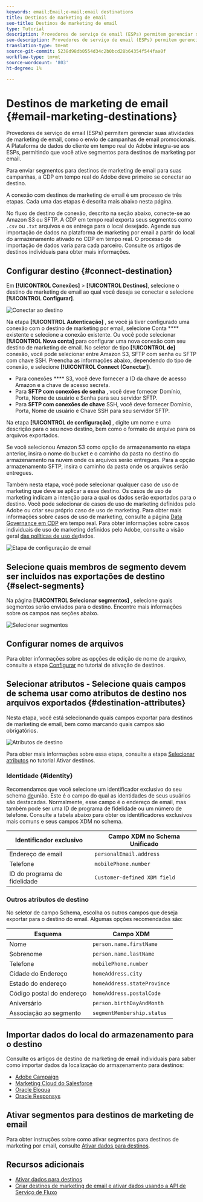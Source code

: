 ```yaml
---
keywords: email;Email;e-mail;email destinations
title: Destinos de marketing de email
seo-title: Destinos de marketing de email
type: Tutorial
description: Provedores de serviço de email (ESPs) permitem gerenciar suas atividades de marketing de email, como para enviar campanhas de email promocionais.
seo-description: Provedores de serviço de email (ESPs) permitem gerenciar suas atividades de marketing de email, como para enviar campanhas de email promocionais.
translation-type: tm+mt
source-git-commit: 5238d98db0554d34c2b0bcd28b64354f544faa0f
workflow-type: tm+mt
source-wordcount: '803'
ht-degree: 1%

---
```



# Destinos de marketing de email {#email-marketing-destinations}

Provedores de serviço de email (ESPs) permitem gerenciar suas atividades de marketing de email, como o envio de campanhas de email promocionais. A Plataforma de dados do cliente em tempo real do Adobe integra-se aos ESPs, permitindo que você ative segmentos para destinos de marketing por email.

Para enviar segmentos para destinos de marketing de email para suas campanhas, a CDP em tempo real do Adobe deve primeiro se conectar ao destino.

A conexão com destinos de marketing de email é um processo de três etapas. Cada uma das etapas é descrita mais abaixo nesta página.

No fluxo de destino de conexão, descrito na seção abaixo, conecte-se ao Amazon S3 ou SFTP. A CDP em tempo real exporta seus segmentos como `.csv` ou `.txt` arquivos e os entrega para o local desejado. Agende sua importação de dados na plataforma de marketing por email a partir do local do armazenamento ativado no CDP em tempo real. O processo de importação de dados varia para cada parceiro. Consulte os artigos de destinos individuais para obter mais informações.

## Configurar destino {#connect-destination}

Em **[!UICONTROL Conexões]** > **[!UICONTROL Destinos]**, selecione o destino de marketing de email ao qual você deseja se conectar e selecione **[!UICONTROL Configurar]**.

![Conectar ao destino](./assets/connect-email-marketing.png)

Na etapa **[!UICONTROL Autenticação]** , se você já tiver configurado uma conexão com o destino de marketing por email, selecione Conta **** existente e selecione a conexão existente. Ou você pode selecionar **[!UICONTROL Nova conta]** para configurar uma nova conexão com seu destino de marketing de email. No seletor de tipo **[!UICONTROL de]** conexão, você pode selecionar entre Amazon S3, SFTP com senha ou SFTP com chave SSH. Preencha as informações abaixo, dependendo do tipo de conexão, e selecione **[!UICONTROL Connect (Conectar]**).

- Para conexões **** S3, você deve fornecer a ID da chave de acesso Amazon e a chave de acesso secreta.
- Para **SFTP com conexões de senha** , você deve fornecer Domínio, Porta, Nome de usuário e Senha para seu servidor SFTP.
- Para **SFTP com conexões de chave** SSH, você deve fornecer Domínio, Porta, Nome de usuário e Chave SSH para seu servidor SFTP.

Na etapa **[!UICONTROL de configuração]** , digite um nome e uma descrição para o seu novo destino, bem como o formato de arquivo para os arquivos exportados.

Se você selecionou Amazon S3 como opção de armazenamento na etapa anterior, insira o nome do bucket e o caminho da pasta no destino do armazenamento na nuvem onde os arquivos serão entregues. Para a opção armazenamento SFTP, insira o caminho da pasta onde os arquivos serão entregues.

Também nesta etapa, você pode selecionar qualquer caso de uso de marketing que deve se aplicar a esse destino. Os casos de uso de marketing indicam a intenção para a qual os dados serão exportados para o destino. Você pode selecionar de casos de uso de marketing definidos pelo Adobe ou criar seu próprio caso de uso de marketing. Para obter mais informações sobre casos de uso de marketing, consulte a página [Data Governance em CDP](/help/rtcdp/privacy/data-governance-overview.md#destinations) em tempo real. Para obter informações sobre casos individuais de uso de marketing definidos pelo Adobe, consulte a visão geral [das políticas de uso de](/help/data-governance/policies/overview.md#core-actions)dados.

![Etapa de configuração de email](./assets/email-setup-step.png)

## Selecione quais membros de segmento devem ser incluídos nas exportações de destino {#select-segments}

Na página **[!UICONTROL Selecionar segmentos]** , selecione quais segmentos serão enviados para o destino. Encontre mais informações sobre os campos nas seções abaixo.

![Selecionar segmentos](/help/rtcdp/destinations/assets/email-select-segments.png)

## Configurar nomes de arquivos

Para obter informações sobre as opções de edição de nome de arquivo, consulte a etapa [Configurar](/help/rtcdp/destinations/activate-destinations.md#configure) no tutorial de ativação de destinos.

## Selecionar atributos - Selecione quais campos de schema usar como atributos de destino nos arquivos exportados {#destination-attributes}

Nesta etapa, você está selecionando quais campos exportar para destinos de marketing de email, bem como marcando quais campos são obrigatórios.

![Atributos de destino](/help/rtcdp/destinations/assets/recommended-attributes.png)

Para obter mais informações sobre essa etapa, consulte a etapa [Selecionar atributos](/help/rtcdp/destinations/activate-destinations.md#select-attributes) no tutorial Ativar destinos.

### Identidade {#identity}

Recomendamos que você selecione um identificador exclusivo do seu schema [de](../../profile/home.md#profile-fragments-and-union-schemas)união. Este é o campo do qual as identidades de seus usuários são destacadas. Normalmente, esse campo é o endereço de email, mas também pode ser uma ID de programa de fidelidade ou um número de telefone. Consulte a tabela abaixo para obter os identificadores exclusivos mais comuns e seus campos XDM no schema.

| Identificador exclusivo | Campo XDM no Schema Unificado |
---------|----------
| Endereço de email | `personalEmail.address` |
| Telefone | `mobilePhone.number` |
| ID do programa de fidelidade | `Customer-defined XDM field` |

### Outros atributos de destino

No seletor de campo Schema, escolha os outros campos que deseja exportar para o destino do email. Algumas opções recomendadas são:

| Esquema | Campo XDM |
---------|----------
| Nome | `person.name.firstName` |
| Sobrenome | `person.name.lastName` |
| Telefone | `mobilePhone.number` |
| Cidade do Endereço | `homeAddress.city` |
| Estado do endereço | `homeAddress.stateProvince` |
| Código postal do endereço | `homeAddress.postalCode` |
| Aniversário | `person.birthDayAndMonth` |
| Associação ao segmento | `segmentMembership.status` |

## Importar dados do local do armazenamento para o destino

Consulte os artigos de destino de marketing de email individuais para saber como importar dados da localização do armazenamento para destinos:

- [Adobe Campaign](/help/rtcdp/destinations/adobe-campaign-destination.md#import-data-into-campaign)
- [Marketing Cloud do Salesforce](/help/rtcdp/destinations/salesforce-marketing-cloud-destination.md#import-data-into-salesforce)
- [Oracle Eloqua](/help/rtcdp/destinations/oracle-eloqua-destination.md#import-data-into-eloqua)
- [Oracle Responsys](/help/rtcdp/destinations/oracle-responsys-destination.md#import-data-into-responsys)

## Ativar segmentos para destinos de marketing de email

Para obter instruções sobre como ativar segmentos para destinos de marketing por email, consulte [Ativar dados para destinos](/help/rtcdp/destinations/activate-destinations.md).

## Recursos adicionais

- [Ativar dados para destinos](/help/rtcdp/destinations/activate-destinations.md)
- [Criar destinos de marketing de email e ativar dados usando a API de Serviço de Fluxo](https://docs.adobe.com/content/help/en/experience-platform/tutorials/destinations/email-marketing-api.html)